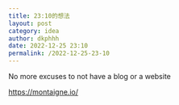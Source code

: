 ```yaml
---
title: 23:10的想法
layout: post
category: idea
author: dkphhh
date: 2022-12-25 23:10
permalink: /2022-12-25-23-10
---
```

No more excuses to not have a blog or a website

https://montaigne.io/